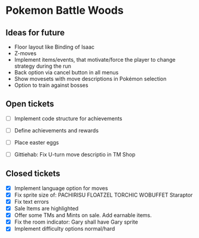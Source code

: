 # Pokemon Battle Woods

## Ideas for future
- Floor layout like Binding of Isaac
- Z-moves
- Implement items/events, that motivate/force the player to change strategy during the run
- Back option via cancel button in all menus
- Show movesets with move descriptions in Pokémon selection
- Option to train against bosses

## Open tickets
- [ ] Implement code structure for achievements
- [ ] Define achievements and rewards
- [ ] Place easter eggs
- [ ] Gittiehab: Fix U-turn move descriptio in TM Shop


## Closed tickets
- [x] Implement language option for moves
- [x] Fix sprite size of: PACHIRISU FLOATZEL TORCHIC WOBUFFET Staraptor
- [x] Fix text errors
- [x] Sale Items are highlighted
- [x] Offer some TMs and Mints on sale. Add earnable items.
- [x] Fix the room indicator: Gary shall have Gary sprite
- [x] Implement difficulty options normal/hard